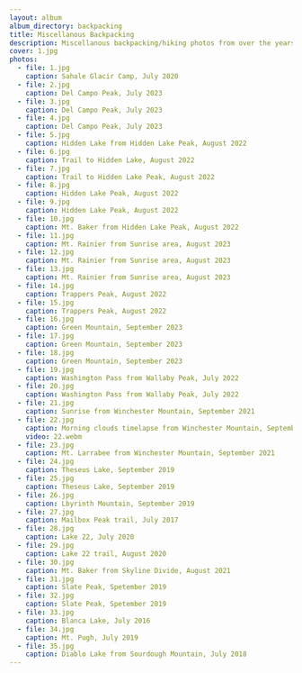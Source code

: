 ```yaml
---
layout: album
album_directory: backpacking
title: Miscellanous Backpacking
description: Miscellanous backpacking/hiking photos from over the years.
cover: 1.jpg
photos:
  - file: 1.jpg
    caption: Sahale Glacir Camp, July 2020
  - file: 2.jpg
    caption: Del Campo Peak, July 2023
  - file: 3.jpg
    caption: Del Campo Peak, July 2023
  - file: 4.jpg
    caption: Del Campo Peak, July 2023
  - file: 5.jpg
    caption: Hidden Lake from Hidden Lake Peak, August 2022
  - file: 6.jpg
    caption: Trail to Hidden Lake, August 2022
  - file: 7.jpg
    caption: Trail to Hidden Lake Peak, August 2022
  - file: 8.jpg
    caption: Hidden Lake Peak, August 2022
  - file: 9.jpg
    caption: Hidden Lake Peak, August 2022
  - file: 10.jpg
    caption: Mt. Baker from Hidden Lake Peak, August 2022
  - file: 11.jpg
    caption: Mt. Rainier from Sunrise area, August 2023
  - file: 12.jpg
    caption: Mt. Rainier from Sunrise area, August 2023
  - file: 13.jpg
    caption: Mt. Rainier from Sunrise area, August 2023
  - file: 14.jpg
    caption: Trappers Peak, August 2022
  - file: 15.jpg
    caption: Trappers Peak, August 2022
  - file: 16.jpg
    caption: Green Mountain, September 2023
  - file: 17.jpg
    caption: Green Mountain, September 2023
  - file: 18.jpg
    caption: Green Mountain, September 2023
  - file: 19.jpg
    caption: Washington Pass from Wallaby Peak, July 2022
  - file: 20.jpg
    caption: Washington Pass from Wallaby Peak, July 2022
  - file: 21.jpg
    caption: Sunrise from Winchester Mountain, September 2021
  - file: 22.jpg
    caption: Morning clouds timelapse from Winchester Mountain, September 2021
    video: 22.webm
  - file: 23.jpg
    caption: Mt. Larrabee from Winchester Mountain, September 2021
  - file: 24.jpg
    caption: Theseus Lake, September 2019
  - file: 25.jpg
    caption: Theseus Lake, September 2019
  - file: 26.jpg
    caption: Lbyrinth Mountain, September 2019
  - file: 27.jpg
    caption: Mailbox Peak trail, July 2017
  - file: 28.jpg
    caption: Lake 22, July 2020
  - file: 29.jpg
    caption: Lake 22 trail, August 2020
  - file: 30.jpg
    caption: Mt. Baker from Skyline Divide, August 2021
  - file: 31.jpg
    caption: Slate Peak, Spetember 2019
  - file: 32.jpg
    caption: Slate Peak, Spetember 2019
  - file: 33.jpg
    caption: Blanca Lake, July 2016
  - file: 34.jpg
    caption: Mt. Pugh, July 2019
  - file: 35.jpg
    caption: Diablo Lake from Sourdough Mountain, July 2018
---
```

